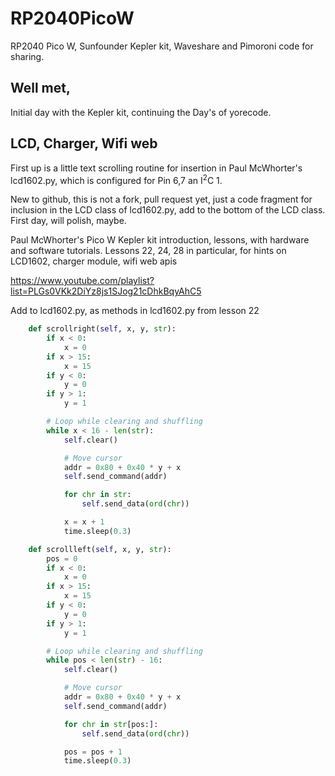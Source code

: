 # RP2040PicoW
RP2040 Pico W, Sunfounder Kepler kit, Waveshare and Pimoroni code for sharing.

## Well met,
Initial day with the Kepler kit, continuing the Day's of yorecode.

## LCD, Charger, Wifi web
First up is a little text scrolling routine for insertion in Paul McWhorter's lcd1602.py, which is configured for Pin 6,7 an I<sup>2</sup>C 1.

New to github, this is not a fork, pull request yet, just a code fragment for inclusion in the LCD class of lcd1602.py, add to the bottom of the LCD class.
First day, will polish, maybe.

Paul McWhorter's Pico W Kepler kit introduction, lessons, with hardware and software tutorials.
Lessons 22, 24, 28 in particular, for hints on LCD1602, charger module, wifi web apis 
 
https://www.youtube.com/playlist?list=PLGs0VKk2DiYz8js1SJog21cDhkBqyAhC5

Add to lcd1602.py, as methods in lcd1602.py from lesson 22
```python
    def scrollright(self, x, y, str):
        if x < 0:
            x = 0
        if x > 15:
            x = 15
        if y < 0:
            y = 0
        if y > 1:
            y = 1

        # Loop while clearing and shuffling
        while x < 16 - len(str):
            self.clear()

            # Move cursor
            addr = 0x80 + 0x40 * y + x
            self.send_command(addr)

            for chr in str:
                self.send_data(ord(chr))

            x = x + 1
            time.sleep(0.3)

    def scrollleft(self, x, y, str):
        pos = 0
        if x < 0:
            x = 0
        if x > 15:
            x = 15
        if y < 0:
            y = 0
        if y > 1:
            y = 1

        # Loop while clearing and shuffling
        while pos < len(str) - 16:
            self.clear()

            # Move cursor
            addr = 0x80 + 0x40 * y + x
            self.send_command(addr)

            for chr in str[pos:]:
                self.send_data(ord(chr))

            pos = pos + 1
            time.sleep(0.3)
```
